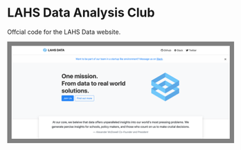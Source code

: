 # LAHS Data Analysis Club
Offcial code for the LAHS Data website.

<img src="./images/ScreenShot.png" style="border: 10px solid gray;">

